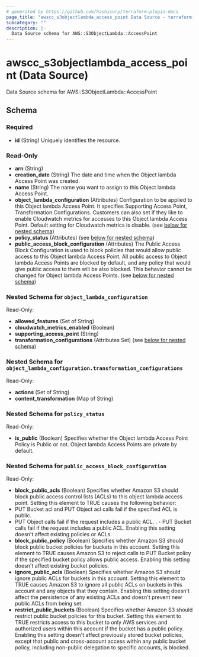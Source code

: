 ```yaml
---
# generated by https://github.com/hashicorp/terraform-plugin-docs
page_title: "awscc_s3objectlambda_access_point Data Source - terraform-provider-awscc"
subcategory: ""
description: |-
  Data Source schema for AWS::S3ObjectLambda::AccessPoint
---
```


# awscc_s3objectlambda_access_point (Data Source)

Data Source schema for AWS::S3ObjectLambda::AccessPoint



<!-- schema generated by tfplugindocs -->
## Schema

### Required

- **id** (String) Uniquely identifies the resource.

### Read-Only

- **arn** (String)
- **creation_date** (String) The date and time when the Object lambda Access Point was created.
- **name** (String) The name you want to assign to this Object lambda Access Point.
- **object_lambda_configuration** (Attributes) Configuration to be applied to this Object lambda Access Point. It specifies Supporting Access Point, Transformation Configurations. Customers can also set if they like to enable Cloudwatch metrics for accesses to this Object lambda Access Point. Default setting for Cloudwatch metrics is disable. (see [below for nested schema](#nestedatt--object_lambda_configuration))
- **policy_status** (Attributes) (see [below for nested schema](#nestedatt--policy_status))
- **public_access_block_configuration** (Attributes) The Public Access Block Configuration is used to block policies that would allow public access to this Object lambda Access Point. All public access to Object lambda Access Points are blocked by default, and any policy that would give public access to them will be also blocked. This behavior cannot be changed for Object lambda Access Points. (see [below for nested schema](#nestedatt--public_access_block_configuration))

<a id="nestedatt--object_lambda_configuration"></a>
### Nested Schema for `object_lambda_configuration`

Read-Only:

- **allowed_features** (Set of String)
- **cloudwatch_metrics_enabled** (Boolean)
- **supporting_access_point** (String)
- **transformation_configurations** (Attributes Set) (see [below for nested schema](#nestedatt--object_lambda_configuration--transformation_configurations))

<a id="nestedatt--object_lambda_configuration--transformation_configurations"></a>
### Nested Schema for `object_lambda_configuration.transformation_configurations`

Read-Only:

- **actions** (Set of String)
- **content_transformation** (Map of String)



<a id="nestedatt--policy_status"></a>
### Nested Schema for `policy_status`

Read-Only:

- **is_public** (Boolean) Specifies whether the Object lambda Access Point Policy is Public or not. Object lambda Access Points are private by default.


<a id="nestedatt--public_access_block_configuration"></a>
### Nested Schema for `public_access_block_configuration`

Read-Only:

- **block_public_acls** (Boolean) Specifies whether Amazon S3 should block public access control lists (ACLs) to this object lambda access point. Setting this element to TRUE causes the following behavior:
- PUT Bucket acl and PUT Object acl calls fail if the specified ACL is public.
 - PUT Object calls fail if the request includes a public ACL.
. - PUT Bucket calls fail if the request includes a public ACL.
Enabling this setting doesn't affect existing policies or ACLs.
- **block_public_policy** (Boolean) Specifies whether Amazon S3 should block public bucket policies for buckets in this account. Setting this element to TRUE causes Amazon S3 to reject calls to PUT Bucket policy if the specified bucket policy allows public access. Enabling this setting doesn't affect existing bucket policies.
- **ignore_public_acls** (Boolean) Specifies whether Amazon S3 should ignore public ACLs for buckets in this account. Setting this element to TRUE causes Amazon S3 to ignore all public ACLs on buckets in this account and any objects that they contain. Enabling this setting doesn't affect the persistence of any existing ACLs and doesn't prevent new public ACLs from being set.
- **restrict_public_buckets** (Boolean) Specifies whether Amazon S3 should restrict public bucket policies for this bucket. Setting this element to TRUE restricts access to this bucket to only AWS services and authorized users within this account if the bucket has a public policy.
Enabling this setting doesn't affect previously stored bucket policies, except that public and cross-account access within any public bucket policy, including non-public delegation to specific accounts, is blocked.


